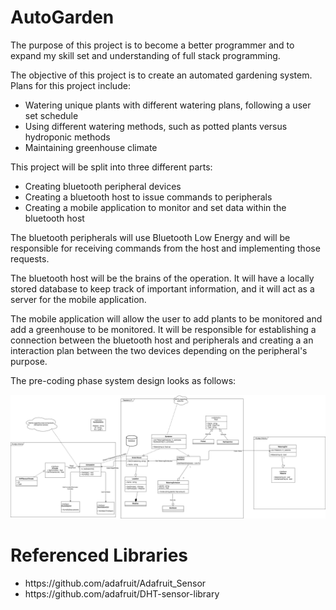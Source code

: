 # AutoGarden
The purpose of this project is to become a better programmer and to expand my skill set and understanding of full stack programming.

The objective of this project is to create an automated gardening system. Plans for this project include: <br/>
<ul>
 <li>Watering unique plants with different watering plans, following a user set schedule</li>
 <li>Using different watering methods, such as potted plants versus hydroponic methods</li>
 <li>Maintaining greenhouse climate</li>
</ul>

This project will be split into three different parts: <br/>
<ul>
 <li>Creating bluetooth peripheral devices</li>
 <li>Creating a bluetooth host to issue commands to peripherals</li>
 <li>Creating a mobile application to monitor and set data within the bluetooth host</li>
</ul>

The bluetooth peripherals will use Bluetooth Low Energy and will be responsible for receiving commands from the host and implementing those requests.

The bluetooth host will be the brains of the operation. It will have a locally stored database to keep track of important information, and it will act as a server for the mobile application.

The mobile application will allow the user to add plants to be monitored and add a greenhouse to be monitored. It will be responsible for establishing a connection between the bluetooth host and peripherals and creating a an interaction plan between the two devices depending on the peripheral's purpose.

The pre-coding phase system design looks as follows:

![alt-text](https://github.com/tkardach/AutoGarden/blob/master/Design/UML_v1.png)



# Referenced Libraries
<ul>
 <li>https://github.com/adafruit/Adafruit_Sensor</li>
 <li>https://github.com/adafruit/DHT-sensor-library</li>
</ul>
